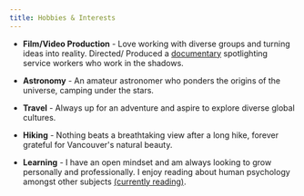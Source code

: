 ```yaml
---
title: Hobbies & Interests
---
```


- **Film/Video Production** - Love working with diverse groups and turning ideas into reality. Directed/ Produced a [documentary](https://youtu.be/USU7CitwfMo?si=dltVsJUXSLMs1V-d) spotlighting service workers who work in the shadows.

- **Astronomy** - An amateur astronomer who ponders the origins of the universe, camping under the stars.

- **Travel** - Always up for an adventure and aspire to explore diverse global cultures. 

- **Hiking** - Nothing beats a breathtaking view after a long hike, forever grateful for Vancouver's natural beauty.

- **Learning** - I have an open mindset and am always looking to grow personally and professionally. I enjoy reading about human psychology amongst other subjects [(currently reading)](https://www.goodreads.com/en/book/show/142402923).

